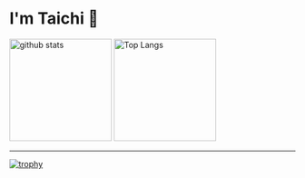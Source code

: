 # I'm Taichi 👋

<p align="left"> 
  <img alt="github stats" height="180px" src="https://github-readme-stats.vercel.app/api?username=NakazatoTaichi&count_private=true&show_icons=true&show_icons=true" />
   <img alt="Top Langs" height="180px" src="https://github-readme-stats.vercel.app/api/top-langs/?username=NakazatoTaichi&layout=compact&count_private=true&show_icons=true" />
</p>

<hr>

[![trophy](https://github-profile-trophy.vercel.app/?username=NakazatoTaichi)](https://github.com/NakazatoTaichi/github-profile-trophy)

